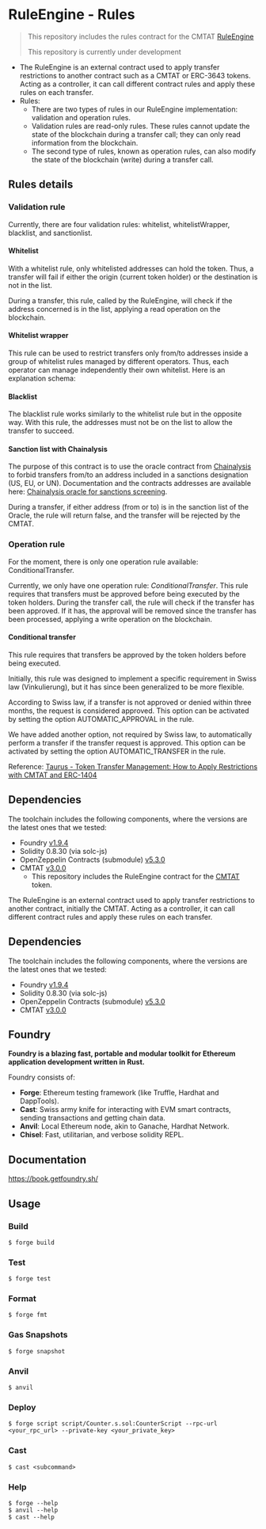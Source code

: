 # RuleEngine - Rules

> This repository includes the rules contract for the CMTAT [RuleEngine](https://github.com/CMTA/RuleEngine)
>
> This repository is currently under development 

- The RuleEngine is an external contract used to apply transfer restrictions to another contract such as a CMTAT or ERC-3643 tokens. Acting as a controller, it can call different contract rules and apply these rules on each transfer.
- Rules: 
  - There are two types of rules in our RuleEngine implementation: validation and operation rules.
  - Validation rules are read-only rules. These rules cannot update the state of the blockchain during a transfer call; they can only read information from the blockchain.
  - The second type of rules, known as operation rules, can also modify the state of the blockchain (write) during a transfer call. 

## Rules details



### Validation rule

Currently, there are four validation rules: whitelist, whitelistWrapper, blacklist, and sanctionlist.

#### Whitelist

With a whitelist rule, only whitelisted addresses can hold the token. Thus, a transfer will fail if either the origin (current token holder) or the destination is not in the list.

During a transfer, this rule, called by the RuleEngine, will check if the address concerned is in the list, applying a read operation on the blockchain.

#### Whitelist wrapper

This rule can be used to restrict transfers only from/to addresses inside a group of whitelist rules managed by different operators. Thus, each operator can manage independently their own whitelist. Here is an explanation schema:

#### Blacklist

The blacklist rule works similarly to the whitelist rule but in the opposite way. With this rule, the addresses must not be on the list to allow the transfer to succeed.

#### Sanction list with Chainalysis

The purpose of this contract is to use the oracle contract from [Chainalysis](https://www.chainalysis.com/) to forbid transfers from/to an address included in a sanctions designation (US, EU, or UN). Documentation and the contracts addresses are available here: [Chainalysis oracle for sanctions screening](https://go.chainalysis.com/chainalysis-oracle-docs.html).

During a transfer, if either address (from or to) is in the sanction list of the Oracle, the rule will return false, and the transfer will be rejected by the CMTAT.

### Operation rule

For the moment, there is only one operation rule available: ConditionalTransfer.

Currently, we only have one operation rule: *ConditionalTransfer*. This rule requires that transfers must be approved before being executed by the token holders. During the transfer call, the rule will check if the transfer has been approved. If it has, the approval will be removed since the transfer has been processed, applying a write operation on the blockchain.

#### Conditional transfer

This rule requires that transfers be approved by the token holders before being executed.

Initially, this rule was designed to implement a specific requirement in Swiss law (Vinkulierung), but it has since been generalized to be more flexible.

According to Swiss law, if a transfer is not approved or denied within three months, the request is considered approved. This option can be activated by setting the option AUTOMATIC_APPROVAL in the rule.

We have added another option, not required by Swiss law, to automatically perform a transfer if the transfer request is approved. This option can be activated by setting the option AUTOMATIC_TRANSFER in the rule.

Reference: [Taurus - Token Transfer Management: How to Apply Restrictions with CMTAT and ERC-1404](https://www.taurushq.com/blog/token-transfer-management-how-to-apply-restrictions-with-cmtat-and-erc-1404/)

## Dependencies

The toolchain includes the following components, where the versions are the latest ones that we tested:

- Foundry [v1.9.4](https://github.com/foundry-rs/forge-std/releases/tag/v1.9.4)
- Solidity 0.8.30 (via solc-js)
- OpenZeppelin Contracts (submodule) [v5.3.0](https://github.com/OpenZeppelin/openzeppelin-contracts/releases/tag/v5.3.0)
- CMTAT [v3.0.0](https://github.com/CMTA/CMTAT)
  - This repository includes the RuleEngine contract for the [CMTAT](https://github.com/CMTA/CMTAT) token. 


The RuleEngine is an external contract used to apply transfer restrictions to another contract, initially the CMTAT. Acting as a controller, it can call different contract rules and apply these rules on each transfer.

## Dependencies

The toolchain includes the following components, where the versions are the latest ones that we tested:

- Foundry [v1.9.4](https://github.com/foundry-rs/forge-std/releases/tag/v1.9.4)
- Solidity 0.8.30 (via solc-js)
- OpenZeppelin Contracts (submodule) [v5.3.0](https://github.com/OpenZeppelin/openzeppelin-contracts/releases/tag/v5.3.0)
- CMTAT [v3.0.0](https://github.com/CMTA/CMTAT)



## Foundry

**Foundry is a blazing fast, portable and modular toolkit for Ethereum application development written in Rust.**

Foundry consists of:

-   **Forge**: Ethereum testing framework (like Truffle, Hardhat and DappTools).
-   **Cast**: Swiss army knife for interacting with EVM smart contracts, sending transactions and getting chain data.
-   **Anvil**: Local Ethereum node, akin to Ganache, Hardhat Network.
-   **Chisel**: Fast, utilitarian, and verbose solidity REPL.

## Documentation

https://book.getfoundry.sh/

## Usage

### Build

```shell
$ forge build
```

### Test

```shell
$ forge test
```

### Format

```shell
$ forge fmt
```

### Gas Snapshots

```shell
$ forge snapshot
```

### Anvil

```shell
$ anvil
```

### Deploy

```shell
$ forge script script/Counter.s.sol:CounterScript --rpc-url <your_rpc_url> --private-key <your_private_key>
```

### Cast

```shell
$ cast <subcommand>
```

### Help

```shell
$ forge --help
$ anvil --help
$ cast --help
```
